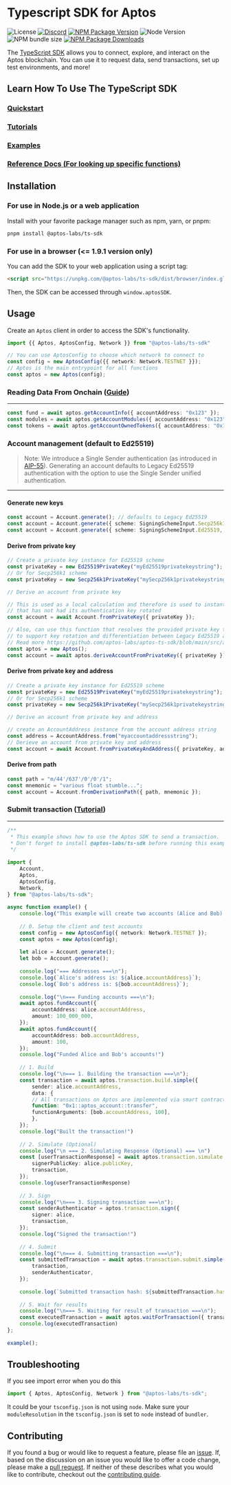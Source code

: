# Typescript SDK for Aptos

![License][github-license]
[![Discord][discord-image]][discord-url]
[![NPM Package Version][npm-image-version]][npm-url]
![Node Version](https://img.shields.io/node/v/%40aptos-labs%2Fts-sdk)
![NPM bundle size](https://img.shields.io/bundlephobia/min/%40aptos-labs/ts-sdk)
[![NPM Package Downloads][npm-image-downloads]][npm-url]

The [TypeScript SDK](https://www.npmjs.com/package/@aptos-labs/ts-sdk) allows you to connect, explore, and interact on the Aptos blockchain. You can use it to request data, send transactions, set up test environments, and more!

## Learn How To Use The TypeScript SDK
### [Quickstart](https://aptos.dev/en/build/sdks/ts-sdk/quickstart)
### [Tutorials](https://aptos.dev/en/build/sdks/ts-sdk)
### [Examples](./examples)
### [Reference Docs (For looking up specific functions)](https://aptos-labs.github.io/aptos-ts-sdk/)


## Installation

### For use in Node.js or a web application

Install with your favorite package manager such as npm, yarn, or pnpm:

```bash
pnpm install @aptos-labs/ts-sdk
```

### For use in a browser (<= 1.9.1 version only)

You can add the SDK to your web application using a script tag:

```html
<script src="https://unpkg.com/@aptos-labs/ts-sdk/dist/browser/index.global.js" />
```

Then, the SDK can be accessed through `window.aptosSDK`.

## Usage

Create an `Aptos` client in order to access the SDK's functionality.

```ts
import {{ Aptos, AptosConfig, Network }} from "@aptos-labs/ts-sdk"

// You can use AptosConfig to choose which network to connect to
const config = new AptosConfig({{ network: Network.TESTNET }});
// Aptos is the main entrypoint for all functions
const aptos = new Aptos(config);
```

### Reading Data From Onchain ([Guide](https://aptos.dev/en/build/sdks/ts-sdk/fetch-data-via-sdk))

---

```ts
const fund = await aptos.getAccountInfo({ accountAddress: "0x123" });
const modules = await aptos.getAccountModules({ accountAddress: "0x123" });
const tokens = await aptos.getAccountOwnedTokens({ accountAddress: "0x123" });
```

### Account management (default to Ed25519)

> Note: We introduce a Single Sender authentication (as introduced in [AIP-55](https://github.com/aptos-foundation/AIPs/pull/263)). Generating an account defaults to Legacy Ed25519 authentication with the option to use the Single Sender unified authentication.

---

#### Generate new keys

```ts
const account = Account.generate(); // defaults to Legacy Ed25519
const account = Account.generate({ scheme: SigningSchemeInput.Secp256k1Ecdsa }); // Single Sender Secp256k1
const account = Account.generate({ scheme: SigningSchemeInput.Ed25519, legacy: false }); // Single Sender Ed25519
```

#### Derive from private key

```ts
// Create a private key instance for Ed25519 scheme
const privateKey = new Ed25519PrivateKey("myEd25519privatekeystring");
// Or for Secp256k1 scheme
const privateKey = new Secp256k1PrivateKey("mySecp256k1privatekeystring");

// Derive an account from private key

// This is used as a local calculation and therefore is used to instantiate an `Account`
// that has not had its authentication key rotated
const account = await Account.fromPrivateKey({ privateKey });

// Also, can use this function that resolves the provided private key type and derives the public key from it
// to support key rotation and differentiation between Legacy Ed25519 and Unified authentications
// Read more https://github.com/aptos-labs/aptos-ts-sdk/blob/main/src/api/account.ts#L364
const aptos = new Aptos();
const account = await aptos.deriveAccountFromPrivateKey({ privateKey });
```

#### Derive from private key and address

```ts
// Create a private key instance for Ed25519 scheme
const privateKey = new Ed25519PrivateKey("myEd25519privatekeystring");
// Or for Secp256k1 scheme
const privateKey = new Secp256k1PrivateKey("mySecp256k1privatekeystring");

// Derive an account from private key and address

// create an AccountAddress instance from the account address string
const address = AccountAddress.from("myaccountaddressstring");
// Derieve an account from private key and address
const account = await Account.fromPrivateKeyAndAddress({ privateKey, address });
```

#### Derive from path

```ts
const path = "m/44'/637'/0'/0'/1";
const mnemonic = "various float stumble...";
const account = Account.fromDerivationPath({ path, mnemonic });
```

### Submit transaction ([Tutorial](https://aptos.dev/en/build/sdks/ts-sdk/building-transactions))

---

```ts
/**
 * This example shows how to use the Aptos SDK to send a transaction.
 * Don't forget to install @aptos-labs/ts-sdk before running this example!
 */
 
import {
    Account,
    Aptos,
    AptosConfig,
    Network,
} from "@aptos-labs/ts-sdk";
 
async function example() {
    console.log("This example will create two accounts (Alice and Bob) and send a transaction transfering APT to Bob's account.");
 
    // 0. Setup the client and test accounts
    const config = new AptosConfig({ network: Network.TESTNET });
    const aptos = new Aptos(config);
 
    let alice = Account.generate();
    let bob = Account.generate();
 
    console.log("=== Addresses ===\n");
    console.log(`Alice's address is: ${alice.accountAddress}`);
    console.log(`Bob's address is: ${bob.accountAddress}`);
 
    console.log("\n=== Funding accounts ===\n");
    await aptos.fundAccount({
        accountAddress: alice.accountAddress,
        amount: 100_000_000,
    });  
    await aptos.fundAccount({
        accountAddress: bob.accountAddress,
        amount: 100,
    });
    console.log("Funded Alice and Bob's accounts!")
 
    // 1. Build
    console.log("\n=== 1. Building the transaction ===\n");
    const transaction = await aptos.transaction.build.simple({
        sender: alice.accountAddress,
        data: {
        // All transactions on Aptos are implemented via smart contracts.
        function: "0x1::aptos_account::transfer",
        functionArguments: [bob.accountAddress, 100],
        },
    });
    console.log("Built the transaction!")
 
    // 2. Simulate (Optional)
    console.log("\n === 2. Simulating Response (Optional) === \n")
    const [userTransactionResponse] = await aptos.transaction.simulate.simple({
        signerPublicKey: alice.publicKey,
        transaction,
    });
    console.log(userTransactionResponse)
 
    // 3. Sign
    console.log("\n=== 3. Signing transaction ===\n");
    const senderAuthenticator = aptos.transaction.sign({
        signer: alice,
        transaction,
    });
    console.log("Signed the transaction!")
 
    // 4. Submit
    console.log("\n=== 4. Submitting transaction ===\n");
    const submittedTransaction = await aptos.transaction.submit.simple({
        transaction,
        senderAuthenticator,
    });
 
    console.log(`Submitted transaction hash: ${submittedTransaction.hash}`);
 
    // 5. Wait for results
    console.log("\n=== 5. Waiting for result of transaction ===\n");
    const executedTransaction = await aptos.waitForTransaction({ transactionHash: submittedTransaction.hash });
    console.log(executedTransaction)
};
 
example();
```

## Troubleshooting

If you see import error when you do this

```typescript
import { Aptos, AptosConfig, Network } from "@aptos-labs/ts-sdk";
```

It could be your `tsconfig.json` is not using `node`. Make sure your `moduleResolution` in the `tsconfig.json` is set to `node` instead of `bundler`.

## Contributing

If you found a bug or would like to request a feature, please file an [issue](https://github.com/aptos-labs/aptos-ts-sdk/issues/new/choose).
If, based on the discussion on an issue you would like to offer a code change, please make a [pull request](https://github.com/aptos-labs/aptos-ts-sdk/pulls).
If neither of these describes what you would like to contribute, checkout out the [contributing guide](https://github.com/aptos-labs/aptos-ts-sdk/blob/main/CONTRIBUTING.md).

[npm-image-version]: https://img.shields.io/npm/v/%40aptos-labs%2Fts-sdk.svg
[npm-image-downloads]: https://img.shields.io/npm/dm/%40aptos-labs%2Fts-sdk.svg
[npm-url]: https://npmjs.org/package/@aptos-labs/ts-sdk
[experimental-url]: https://www.npmjs.com/package/@aptos-labs/ts-sdk/v/experimental
[discord-image]: https://img.shields.io/discord/945856774056083548?label=Discord&logo=discord&style=flat~~~~
[discord-url]: https://discord.gg/aptosnetwork
[github-license]: https://img.shields.io/github/license/aptos-labs/aptos-ts-sdk
[discord-url]: https://discord.gg/aptosnetwork
